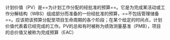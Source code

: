 计划价值（PV）是==为计划工作分配的经批准的预算==。它是为完成某活动或工作分解结构（WBS）组成部分而准备的一份经批准的预算，==不包括管理储备==。应该把该预算分配至项目生命周期的各个阶段；在某个给定的时间点，计划价值代表着已经完成的工作。PV的总和有时被称为绩效测量基准（PMB），项目的总价值又被称为完成预算（EAC）